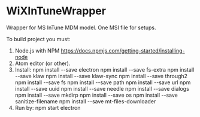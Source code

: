 # WiXInTuneWrapper
Wrapper for MS InTune MDM model. One MSI file for setups.

To build project you must:
1. Node.js with NPM https://docs.npmjs.com/getting-started/installing-node
2. Atom editor (or other).
3. Install: 
	npm install --save electron
	npm install --save fs-extra
	npm install --save klaw
	npm install --save klaw-sync
	npm install --save through2
	npm install --save fs
	npm install --save path
	npm install --save url
	npm install --save uuid
	npm install --save needle
	npm install --save dialogs
	npm install --save mkdirp
	npm install --save os
	npm install --save sanitize-filename
	npm install --save mt-files-downloader
4. Run by: npm start electron
